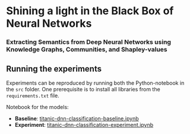 # Shining a light in the Black Box of Neural Networks
### Extracting Semantics from Deep Neural Networks using Knowledge Graphs, Communities, and Shapley-values

## Running the experiments
Experiments can be reproduced by running both the Python-notebook in the `src`
folder. One prerequisite is to install all libraries from the `requirements.txt` file.

Notebook for the models:
- **Baseline**: [titanic-dnn-classification-baseline.ipynb](src%2Ftitanic%2Ftitanic-dnn-classification-baseline.ipynb)
- **Experiment**: [titanic-dnn-classification-experiment.ipynb](src%2Ftitanic%2Ftitanic-dnn-classification-experiment.ipynb)